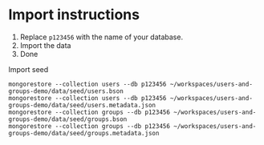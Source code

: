 Import instructions
===========
1. Replace ```p123456``` with the name of your database.
2. Import the data
3. Done


Import seed
```
mongorestore --collection users --db p123456 ~/workspaces/users-and-groups-demo/data/seed/users.bson
mongorestore --collection users --db p123456 ~/workspaces/users-and-groups-demo/data/seed/users.metadata.json
mongorestore --collection groups --db p123456 ~/workspaces/users-and-groups-demo/data/seed/groups.bson
mongorestore --collection groups --db p123456 ~/workspaces/users-and-groups-demo/data/seed/groups.metadata.json
```

